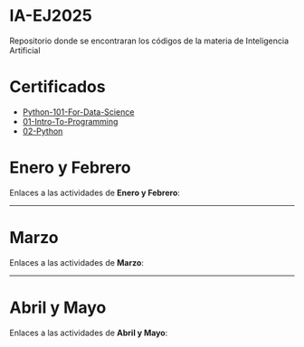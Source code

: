 # IA-EJ2025
Repositorio donde se encontraran los códigos de la materia de Inteligencia Artificial

# Certificados
- [Python-101-For-Data-Science](./Certificados/Python%20101%20for%20Data%20Science.pdf)
- [01-Intro-To-Programming](./Certificados/01-Intro_to_Programming.pdf)
- [02-Python](./Certificados/02-Python.pdf)


# Enero y Febrero
Enlaces a las actividades de **Enero y Febrero**:



---

# Marzo
Enlaces a las actividades de **Marzo**:



---

# Abril y Mayo
Enlaces a las actividades de **Abril y Mayo**: